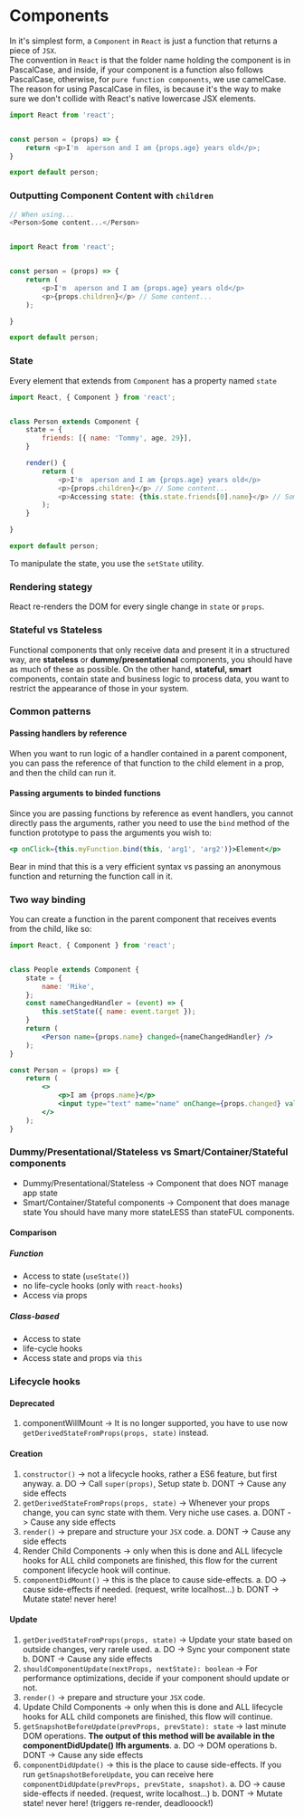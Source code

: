 # Components


In it's simplest form, a `Component` in `React` is just a function that returns a piece of `JSX`.  
The convention in `React` is that the folder name holding the component is in PascalCase, and inside, if your component is a function also follows PascalCase, otherwise, for `pure function components`, we use camelCase.  
The reason for using PascalCase in files, is because it's the way to make sure we don't collide with React's native lowercase JSX elements.

```javascript
import React from 'react';


const person = (props) => {
	return <p>I'm  aperson and I am {props.age} years old</p>;
}

export default person;
```

### Outputting Component Content with `children`
```javascript
// When using...
<Person>Some content...</Person>


import React from 'react';


const person = (props) => {
	return (
		<p>I'm  aperson and I am {props.age} years old</p>
		<p>{props.children}</p> // Some content...
	);

}

export default person;
```

### State
Every element that extends from `Component` has a property named `state`
```javascript
import React, { Component } from 'react';


class Person extends Component {
	state = {
		friends: [{ name: 'Tommy', age, 29}],
	}

	render() {
		return (
			<p>I'm  aperson and I am {props.age} years old</p>
			<p>{props.children}</p> // Some content...
			<p>Accessing state: {this.state.friends[0].name}</p> // Some content...
		);
	}

}

export default person;
```
To manipulate the state, you use the `setState` utility.

### Rendering stategy
React re-renders the DOM for every single change in `state` or `props`.

### Stateful vs Stateless
Functional components that only receive data and present it in a structured way, are **stateless** or **dummy/presentational** components, you should have as much of these as possible. On the other hand, **stateful, smart** components, contain state and business logic to process data, you want to restrict the appearance of those in your system.

### Common patterns
#### Passing handlers by reference
When you want to run logic of a handler contained in a parent component, you can pass the reference of that function to the child element in a prop, and then the child can run it.
#### Passing arguments to binded functions
Since you are passing functions by reference as event handlers, you cannot directly pass the arguments, rather you need to use the `bind` method of the function prototype to pass the arguments you wish to:
```jsx
<p onClick={this.myFunction.bind(this, 'arg1', 'arg2')}>Element</p>
```
Bear in mind that this is a very efficient syntax vs passing an anonymous function and returning the function call in it.

### Two way binding
You can create a function in the parent component that receives events from the child, like so:
```jsx
import React, { Component } from 'react';


class People extends Component {
	state = {
		name: 'Mike',
	};
	const nameChangedHandler = (event) => {
		this.setState({ name: event.target });
	}
	return (
		<Person name={props.name} changed={nameChangedHandler} />
	);
}

const Person = (props) => {
	return (
		<>
			<p>I am {props.name}</p>
			<input type="text" name="name" onChange={props.changed} value={props.name}/>
		</>
	);
}
```

### Dummy/Presentational/Stateless vs Smart/Container/Stateful components
 * Dummy/Presentational/Stateless -> Component that does NOT manage app state
 * Smart/Container/Stateful components -> Component that does manage state
 You should have many more stateLESS than stateFUL components.

#### Comparison
##### Function
* Access to state (`useState()`)
* no life-cycle hooks (only with `react-hooks`)
* Access via props

##### Class-based
* Access to state
* life-cycle hooks
* Access state and props via `this`

### Lifecycle hooks
#### Deprecated
1. componentWillMount -> It is no longer supported, you have to use now `getDerivedStateFromProps(props, state)` instead.

#### Creation
1. `constructor()` -> not a lifecycle hooks, rather a ES6 feature, but first anyway.
	a. DO -> Call `super(props)`, Setup state
	b. DONT -> Cause any side effects
1. `getDerivedStateFromProps(props, state)` -> Whenever your props change, you can sync state with them. Very niche use cases.
	a. DONT -> Cause any side effects
1. `render()` -> prepare and structure your `JSX` code.
	a. DONT -> Cause any side effects
1. Render Child Components -> only when this is done and ALL lifecycle hooks for ALL child componets are finished, this flow for the current component lifecycle hook will continue.
1. `componentDidMount()` -> this is the place to cause side-effects.
	a. DO -> cause side-effects if needed. (request, write localhost...)
	b. DONT -> Mutate state! never here!

#### Update
1. `getDerivedStateFromProps(props, state)` -> Update your state based on outside changes, very rarele used.
	a. DO -> Sync your component state
	b. DONT -> Cause any side effects
1. `shouldComponentUpdate(nextProps, nextState): boolean` -> For performance optimizations, decide if your component should update or not.
1. `render()` -> prepare and structure your `JSX` code.
1. Update Child Components -> only when this is done and ALL lifecycle hooks for ALL child componets are finished, this flow will continue.
1. `getSnapshotBeforeUpdate(prevProps, prevState): state` -> last minute DOM operations. **The output of this method will be available in the componentDidUpdate() lfh arguments**.
	a. DO -> DOM operations
	b. DONT -> Cause any side effects
1. `componentDidUpdate()` -> this is the place to cause side-effects. If you run `getSnapshotBeforeUpdate`, you can receive here `componentDidUpdate(prevProps, prevState, snapshot)`.
	a. DO -> cause side-effects if needed. (request, write localhost...)
	b. DONT -> Mutate state! never here! (triggers re-render, deadlooock!)